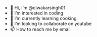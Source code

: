 - 👋 Hi, I’m @diwakarsingh01
- 👀 I’m interested in coding
- 🌱 I’m currently learning cooking
- 💞️ I’m looking to collaborate on youtube
- 📫 How to reach me by email

<!---
diwakarsingh01/diwakarsingh01 is a ✨ special ✨ repository because its `README.md` (this file) appears on your GitHub profile.
You can click the Preview link to take a look at your changes.
--->
